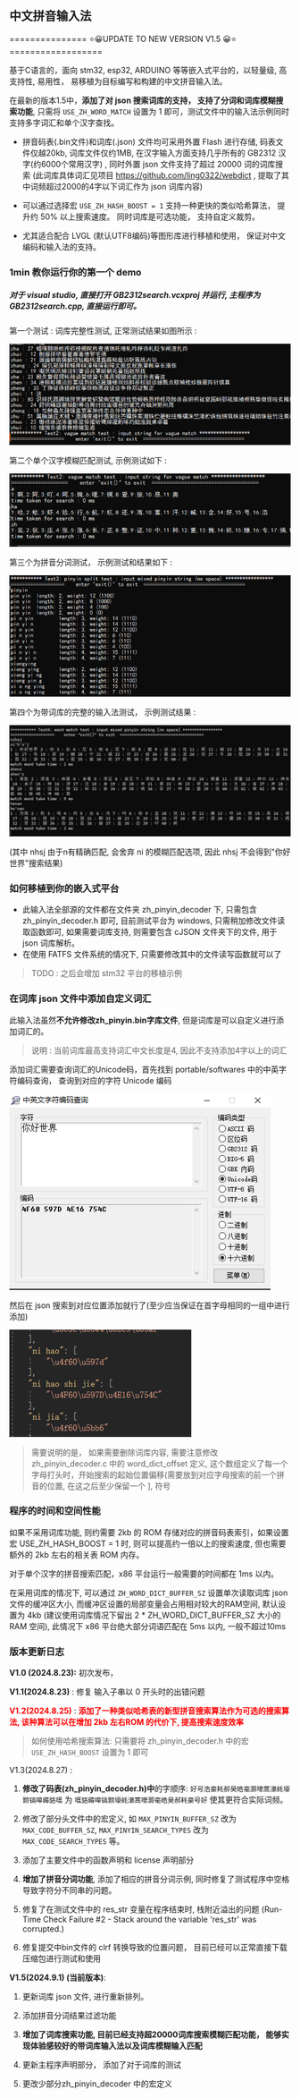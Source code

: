 ## 中文拼音输入法

=============== ⭐😀UPDATE TO NEW VERSION V1.5 😀⭐ ==================

基于C语言的，面向 stm32, esp32, ARDUINO 等等嵌入式平台的，以轻量级, 高支持性, 易用性， 易移植为目标编写和构建的中文拼音输入法。

在最新的版本1.5中，**添加了对 json 搜索词库的支持， 支持了分词和词库模糊搜索功能**, 只需将 `USE_ZH_WORD_MATCH` 设置为 1 即可，测试文件中的输入法示例同时支持多字词汇和单个汉字查找。

- 拼音码表(.bin文件)和词库(.json) 文件均可采用外置 Flash 进行存储, 码表文件仅越20kb, 词库文件仅约1MB, 在汉字输入方面支持几乎所有的 GB2312 汉字(约6000个常用汉字) , 同时外置 json 文件支持了超过 20000 词的词库搜索 (此词库具体词汇见项目 https://github.com/ling0322/webdict , 提取了其中词频超过2000的4字以下词汇作为 json 词库内容) 

- 可以通过选择宏 `USE_ZH_HASH_BOOST = 1` 支持一种更快的类似哈希算法， 提升约 50% 以上搜索速度。 同时词库是可选功能， 支持自定义裁剪。 

- 尤其适合配合 LVGL (默认UTF8编码)等图形库进行移植和使用， 保证对中文编码和输入法的支持。 

### 1min 教你运行你的第一个 demo

##### 对于 visual studio, 直接打开 GB2312search.vcxproj 并运行, 主程序为 GB2312search.cpp, 直接运行即可。

第一个测试 :  词库完整性测试, 正常测试结果如图所示 : 

![](attachments/2024-08-28-01-23-01-image.png)

第二个单个汉字模糊匹配测试,  示例测试如下 :

![](attachments/2024-08-28-01-24-39-image.png)

第三个为拼音分词测试， 示例测试和结果如下 : 

![](attachments/2024-08-28-01-25-34-image.png)

第四个为带词库的完整的输入法测试， 示例测试结果 : 

![](attachments/2024-09-01-11-54-52-image.png)

(其中 nhsj 由于n有精确匹配, 会舍弃 ni 的模糊匹配选项, 因此 nhsj 不会得到"你好世界"搜索结果) 

### 如何移植到你的嵌入式平台

- 此输入法全部源的文件都在文件夹 zh_pinyin_decoder 下, 只需包含 zh_pinyin_decoder.h 即可, 目前测试平台为 windows, 只需稍加修改文件读取函数即可, 如果需要词库支持, 则需要包含 cJSON 文件夹下的文件, 用于 json 词库解析。 
- 在使用 FATFS 文件系统的情况下, 只需要修改其中的文件读写函数就可以了 

> TODO : 之后会增加 stm32 平台的移植示例

### 在词库 json 文件中添加自定义词汇

此输入法虽然**不允许修改zh_pinyin.bin字库文件**, 但是词库是可以自定义进行添加词汇的。

>  说明 :  当前词库最高支持词汇中文长度是4,  因此不支持添加4字以上的词汇 

添加词汇需要查询词汇的Unicode码，首先找到 portable/softwares 中的中英字符编码查询， 查询到对应的字符 Unicode 编码

![](attachments/2024-09-01-11-32-47-image.png)

然后在 json 搜索到对应位置添加就行了(至少应当保证在首字母相同的一组中进行添加)

![](attachments/2024-09-01-11-57-20-image.png)

> 需要说明的是， 如果需要删除词库内容, 需要注意修改 zh_pinyin_decoder.c 中的 word_dict_offset 定义, 这个数组定义了每一个字母打头时，开始搜索的起始位置偏移(需要放到对应字母搜索的前一个拼音的位置, 在这之后至少保留一个 ], 符号

### 程序的时间和空间性能

如果不采用词库功能, 则约需要 2kb 的 ROM 存储对应的拼音码表索引，如果设置宏 USE_ZH_HASH_BOOST = 1 时, 则可以提高约一倍以上的搜索速度, 但也需要额外的 2kb 左右的相关表 ROM 内存。

对于单个汉字的拼音搜索匹配，x86 平台运行一般需要的时间都在 1ms 以内。

在采用词库的情况下, 可以通过 `ZH_WORD_DICT_BUFFER_SZ` 设置单次读取词库 json 文件的缓冲区大小, 而缓冲区设置的局部变量会占用相对较大的RAM空间, 默认设置为 4kb (建议使用词库情况下留出 2 * ZH_WORD_DICT_BUFFER_SZ 大小的RAM 空间), 此情况下 x86 平台绝大部分词语匹配在 5ms 以内, 一般不超过10ms

### 版本更新日志

**V1.0 (2024.8.23):** 初次发布， 

**V1.1(2024.8.23)** : 修复 输入子串以 0 开头时的出错问题 

<b><mark style="background: transparent; color: red">V1.2(2024.8.25)</mark></b> : <b><mark style="background: transparent; color: red">添加了一种类似哈希表的新型拼音搜索算法作为可选的搜索算法, 该种算法可以在增加 2kb 左右ROM 的代价下, 提高搜索速度效率</mark></b>

>  如何使用哈希搜索算法: 只需要将 zh_pinyin_decoder.h  中的宏 `USE_ZH_HASH_BOOST` 设置为 1 即可  

V1.3(2024.8.27)  : 

1. **修改了码表(zh_pinyin_decoder.h)中**的字顺序:   `好号浩豪耗郝昊皓毫灏嚎蒿濠蚝壕颢镐嗥薅貉嚆` 为 `嚆貉薅嗥镐颢壕蚝濠蒿嚎灏毫皓昊郝耗豪号好` 使其更符合实际词频。

2. 修改了部分头文件中的宏定义, 如 `MAX_PINYIN_BUFFER_SZ` 改为  `MAX_CODE_BUFFER_SZ`, `MAX_PINYIN_SEARCH_TYPES` 改为 `MAX_CODE_SEARCH_TYPES` 等。 

3. 添加了主要文件中的函数声明和 license 声明部分 

4. **增加了拼音分词功能**, 添加了相应的拼音分词示例, 同时修复了测试程序中空格导致字符分不同串的问题。

5. 修复了在测试文件中的 res_str 变量在程序结束时, 栈附近溢出的问题 (Run-Time Check Failure #2 - Stack around the variable 'res_str' was corrupted.)

6. 修复提交中bin文件的 clrf 转换导致的位置问题， 目前已经可以正常直接下载压缩包进行测试和使用 

**V1.5(2024.9.1) (当前版本)**: 

1. 更新词库 json 文件, 进行重新排列。

2. 添加拼音分词结果过滤功能 

3. **增加了词库搜索功能, 目前已经支持超20000词库搜索模糊匹配功能， 能够实现体验感较好的带词库输入法以及词库模糊输入匹配**

4. 更新主程序声明部分， 添加了对于词库的测试  

5. 更改少部分zh_pinyin_decoder 中的宏定义
